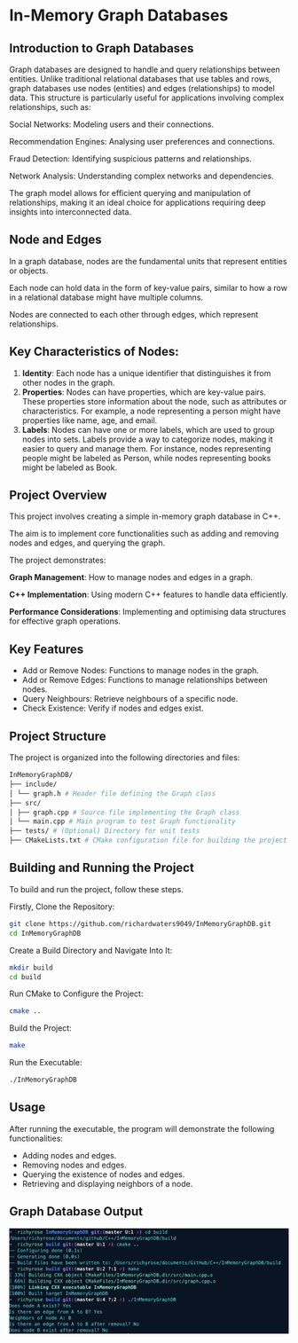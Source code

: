 # In-Memory Graph Databases

## Introduction to Graph Databases

Graph databases are designed to handle and query relationships between entities. Unlike traditional relational databases that use tables and rows, graph databases use nodes (entities) and edges (relationships) to model data. This structure is particularly useful for applications involving complex relationships, such as:

Social Networks: Modeling users and their connections.

Recommendation Engines: Analysing user preferences and connections.

Fraud Detection: Identifying suspicious patterns and relationships.

Network Analysis: Understanding complex networks and dependencies.

The graph model allows for efficient querying and manipulation of relationships, making it an ideal choice for applications requiring deep insights into interconnected data.

## Node and Edges

In a graph database, nodes are the fundamental units that represent entities or objects. 

Each node can hold data in the form of key-value pairs, similar to how a row in a relational database might have multiple columns. 

Nodes are connected to each other through edges, which represent relationships.

## Key Characteristics of Nodes:

  1. **Identity**: Each node has a unique identifier that distinguishes it from other nodes in the graph.
  2. **Properties**: Nodes can have properties, which are key-value pairs. These properties store information about the node, such as attributes or characteristics.
                     For example, a node representing a person might have properties like name, age, and email.
  3. **Labels**: Nodes can have one or more labels, which are used to group nodes into sets.
                 Labels provide a way to categorize nodes, making it easier to query and manage them.
                 For instance, nodes representing people might be labeled as Person, while nodes representing books might be labeled as Book.


## Project Overview

This project involves creating a simple in-memory graph database in C++. 

The aim is to implement core functionalities such as adding and removing nodes and edges, and querying the graph. 

The project demonstrates:

**Graph Management**: How to manage nodes and edges in a graph.

**C++ Implementation**: Using modern C++ features to handle data efficiently.

**Performance Considerations**: Implementing and optimising data structures for effective graph operations.

## Key Features

  - Add or Remove Nodes: Functions to manage nodes in the graph.
  - Add or Remove Edges: Functions to manage relationships between nodes.
  - Query Neighbours: Retrieve neighbours of a specific node.
  - Check Existence: Verify if nodes and edges exist.

## Project Structure

The project is organized into the following directories and files:

```makefile
InMemoryGraphDB/
├── include/
│ └── graph.h # Header file defining the Graph class
├── src/
│ ├── graph.cpp # Source file implementing the Graph class
│ └── main.cpp # Main program to test Graph functionality
├── tests/ # (Optional) Directory for unit tests
├── CMakeLists.txt # CMake configuration file for building the project
```

## Building and Running the Project

To build and run the project, follow these steps.

Firstly, Clone the Repository:

```sh
git clone https://github.com/richardwaters9049/InMemoryGraphDB.git
cd InMemoryGraphDB
```

Create a Build Directory and Navigate Into It:

```sh
mkdir build
cd build
```

Run CMake to Configure the Project:

```sh
cmake ..
```

Build the Project:

```sh
make
```

Run the Executable:

```sh
./InMemoryGraphDB
```

## Usage

After running the executable, the program will demonstrate the following functionalities:

- Adding nodes and edges.
- Removing nodes and edges.
- Querying the existence of nodes and edges.
- Retrieving and displaying neighbors of a node.

## Graph Database Output

![Graph Database Screenshot](images/graph-database.png)
